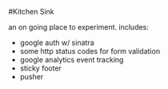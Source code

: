 #Kitchen Sink

an on going place to experiment. includes:

 * google auth w/ sinatra
 * some http status codes for form validation
 * google analytics event tracking
 * sticky footer
 * pusher
